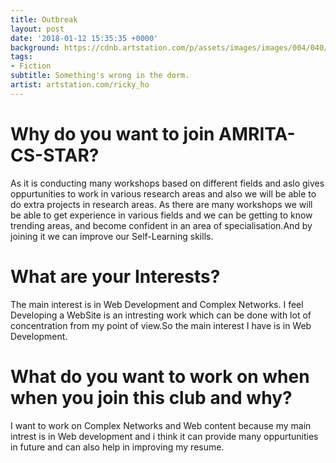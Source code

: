 ```yaml
---
title: Outbreak
layout: post
date: '2018-01-12 15:35:35 +0000'
background: https://cdnb.artstation.com/p/assets/images/images/004/040/769/large/ricky-ho-zombie-alley.jpg?1479754248
tags:
- Fiction
subtitle: Something's wrong in the dorm.
artist: artstation.com/ricky_ho
---
```


# Why do you want to join AMRITA-CS-STAR?
As it is conducting many workshops based on different fields and aslo gives oppurtunities to work in various research areas and also we will be able to do extra projects in research areas. As there are many workshops we will be able to get experience in various fields and we can be getting to know trending areas, and become confident in an area of specialisation.And by joining it we can improve our Self-Learning skills. 


# What are your Interests?
The main interest is in Web Development and Complex Networks. I feel Developing a WebSite is an intresting work which can be done with lot of concentration from my point of view.So the main interest I have is in Web Development.


# What do you want to work on when when you join this club and why?
I want to work on Complex Networks and Web content because my main intrest is in Web development and i think it can provide many oppurtunities in future and can also help in improving my resume.
